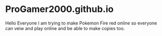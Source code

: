 # ProGamer2000.github.io
Hello Everyone I am trying to make Pokemon Fire red online so everyone can veiw and play online and be able to make copies too.

